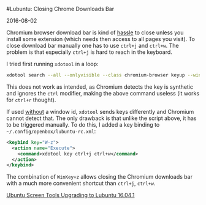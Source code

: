 #Lubuntu: Closing Chrome Downloads Bar

2016-08-02

<!--- tags: linux -->

Chromium browser download bar is kind of [hassle](https://superuser.com/questions/111675/google-chrome-auto-close-download-bar/325787) to close unless you install some extension (which needs then access to all pages you visit). To close download bar manually one has to use `ctrl+j` and `ctrl+w`. The problem is that especially `ctrl+j` is hard to reach in the keyboard.

I tried first running `xdotool` in a loop:

```bash
xdotool search --all --onlyvisible --class chromium-browser keyup --window %@ ctrl+j ctrl+w
```

This does not work as intended, as Chromium detects the key is synthetic and ignores the `ctrl` modifier, making the above command useless (it works for `ctrl+r` thought). 

If used [without](https://unix.stackexchange.com/questions/214909/xdotool-does-not-send-keys) a window id, `xdotool` sends keys differently and Chromium cannot detect that. The only drawback is that unlike the script above, it has to be triggered manually. To do this, I added a key binding to `~/.config/openbox/lubuntu-rc.xml`:

```xml
<keybind key="W-z">
  <action name="Execute">
    <command>xdotool key ctrl+j ctrl+w</command>
  </action>
</keybind>
```

The combination of `WinKey+z` allows closing the Chromium downloads bar with a much more convenient shortcut than `ctrl+j`, `ctrl+w`.

<ins class='nfooter'><a rel='prev' id='fprev' href='#blog/2016/2016-08-30-Ubuntu-Screen-Tools.md'>Ubuntu Screen Tools</a> <a rel='next' id='fnext' href='#blog/2016/2016-07-30-Upgrading-to-Lubuntu-16.04.1.md'>Upgrading to Lubuntu 16.04.1</a></ins>
